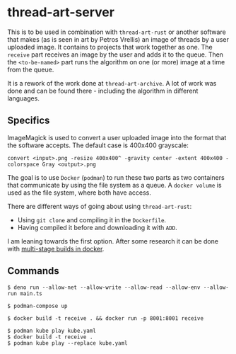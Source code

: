 # thread-art-server
This is to be used in combination with `thread-art-rust` or another software 
that makes (as is seen in art by Petros Vrellis) an image of threads by
a user uploaded image. It contains to projects that work together as one.
The `receive` part receives an image by the user and adds it to the queue.
Then the `<to-be-named>` part runs the algorithm on one (or more) image at a 
time from the queue.

It is a rework of the work done at `thread-art-archive`. A lot of work was 
done and can be found there - including the algorithm in different languages.

## Specifics
ImageMagick is used to convert a user uploaded image into the format that the
software accepts. The default case is 400x400 grayscale:
```
convert <input>.png -resize 400x400^ -gravity center -extent 400x400 -colorspace Gray <output>.png
```

The goal is to use `Docker` (`podman`) to run these two parts as two 
containers that communicate by using the file system as a queue. A 
`docker volume` is used as the file system, where both have access.

There are different ways of going about using `thread-art-rust`:
- Using `git clone` and compiling it in the `Dockerfile`.
- Having compiled it before and downloading it with `ADD`.

I am leaning towards the first option. After some research it can be done with
[multi-stage builds in docker](https://docs.docker.com/build/building/multi-stage/).

## Commands
```
$ deno run --allow-net --allow-write --allow-read --allow-env --allow-run main.ts
```

```
$ podman-compose up
```

```
$ docker build -t receive . && docker run -p 8001:8001 receive
```

```
$ podman kube play kube.yaml
$ docker build -t receive .
$ podman kube play --replace kube.yaml
```
